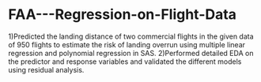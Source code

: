 # FAA---Regression-on-Flight-Data

1)Predicted the landing distance of two commercial flights in the given data of 950 flights to estimate the risk of landing overrun using multiple linear regression and polynomial regression in SAS. 2)Performed detailed EDA on the predictor and response variables and validated the different models using residual analysis.
